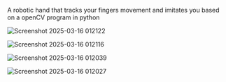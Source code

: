 A robotic hand that tracks your fingers movement and imitates you based on a openCV program in python

![Screenshot 2025-03-16 012122](https://github.com/user-attachments/assets/4e33f4b3-bcfe-49c8-892e-56957ffe0f26)

![Screenshot 2025-03-16 012116](https://github.com/user-attachments/assets/aa9acd8e-7cc4-42d2-85b0-ad7da0fafb9c)

![Screenshot 2025-03-16 012039](https://github.com/user-attachments/assets/b465aa44-6691-437a-ae9c-f6dc51e14fad)

![Screenshot 2025-03-16 012027](https://github.com/user-attachments/assets/bbf17725-95f3-4303-865b-e530d459b8d8)
